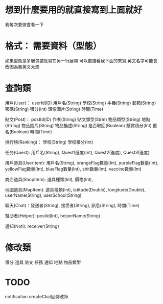 # 想到什麼要用的就直接寫到上面就好
我每次要做會看一下

# 格式： 需要資料（型態）
如果型態是多層包裝就寫在另一行展開
可以直接看我下面的來寫
英文名字可能會改因為我英文太爛

# 查詢類
用戶(User)： userId(ID) 用戶名(String) 學校(String) 手機(String) 郵箱(String) 密碼(String) 積分(Int) 頭像圖片(String) 時間(Time) 

貼文(Post)： postId(ID) 作者(String) 貼文類型(Strin) 物品類型(String) 地點(String)  物品圖片(String)  物品描述(String) 是否取回(Boolean) 懸賞積分(Int) 匿名(Boolean) 時間(Time)

排行榜(Ranking)： 學校(String) 學校積分(Int) 

任务(Quest): 用戶名(String), Quest1進度(Int), Quest2(進度), Quest3(進度)

用戶道具(UserItem): 用戶名(String), orangeFlag數量(Int), purpleFlag數量(Int), yellowFlag數量(Int), blueFlag數量(Int), shit數量(Int), vaccine數量(Int)

商店道具(ShopItem): 道具種類(Int), 價格(Int),

地圖道具(MapItem): 道具種類(Int), latitude(Double), longitude(Double), userName(String), userSchool(String)

聊天(Chat)：發送者(String), 接受者(String), 訊息(String), 時間(Time)

幫助者(Helper): postId(Int), helperName(String)

通知(Noti): receiver(String)

# 修改類

積分 道具 貼文 任務 通知 地點 物品類型

# TODO
notification
createChat回傳改掉